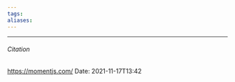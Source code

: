 ```yaml
---
tags: 
aliases: 
---
```




---
###### Citation
https://momentjs.com/
Date: 2021-11-17T13:42
